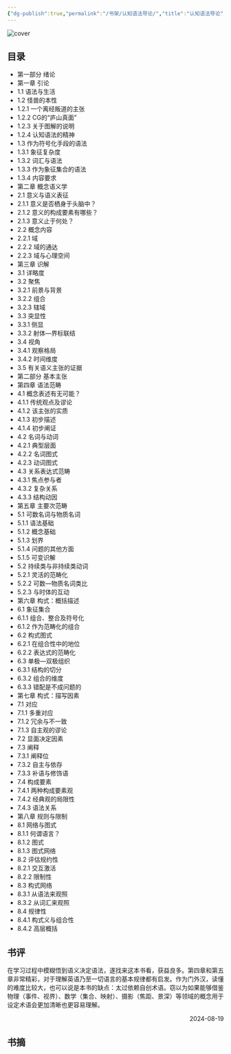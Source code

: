 ```yaml
---
{"dg-publish":true,"permalink":"/书架/认知语法导论/","title":"认知语法导论"}
---
```



![cover](https://s2.loli.net/2025/10/10/mk6n18qLf4bvrZz.png)

## 目录


  - 第一部分 绪论
  - 第一章 引论
  - 1.1 语法与生活
  - 1.2 怪兽的本性
  - 1.2.1 一个离经叛道的主张
  - 1.2.2 CG的“庐山真面”
  - 1.2.3 关于图解的说明
  - 1.2.4 认知语法的精神
  - 1.3 作为符号化手段的语法
  - 1.3.1 象征复杂度
  - 1.3.2 词汇与语法
  - 1.3.3 作为象征集合的语法
  - 1.3.4 内容要求
  - 第二章 概念语义学
  - 2.1 意义与语义表征
  - 2.1.1 意义是否栖身于头脑中？
  - 2.1.2 意义的构成要素有哪些？
  - 2.1.3 意义止于何处？
  - 2.2 概念内容
  - 2.2.1 域
  - 2.2.2 域的通达
  - 2.2.3 域与心理空间
  - 第三章 识解
  - 3.1 详略度
  - 3.2 聚焦
  - 3.2.1 前景与背景
  - 3.2.2 组合
  - 3.2.3 辖域
  - 3.3 突显性
  - 3.3.1 侧显
  - 3.3.2 射体—界标联结
  - 3.4 视角
  - 3.4.1 观察格局
  - 3.4.2 时间维度
  - 3.5 有关语义主张的证据
  - 第二部分 基本主张
  - 第四章 语法范畴
  - 4.1 概念表述有无可能？
  - 4.1.1 传统观点及谬论
  - 4.1.2 该主张的实质
  - 4.1.3 初步描述
  - 4.1.4 初步阐证
  - 4.2 名词与动词
  - 4.2.1 典型层面
  - 4.2.2 名词图式
  - 4.2.3 动词图式
  - 4.3 关系表达式范畴
  - 4.3.1 焦点参与者
  - 4.3.2 复杂关系
  - 4.3.3 结构动因
  - 第五章 主要次范畴
  - 5.1 可数名词与物质名词
  - 5.1.1 语法基础
  - 5.1.2 概念基础
  - 5.1.3 划界
  - 5.1.4 问题的其他方面
  - 5.1.5 可变识解
  - 5.2 持续类与非持续类动词
  - 5.2.1 灵活的范畴化
  - 5.2.2 可数—物质名词类比
  - 5.2.3 与时体的互动
  - 第六章 构式：概括描述
  - 6.1 象征集合
  - 6.1.1 组合、整合及符号化
  - 6.1.2 作为范畴化的组合
  - 6.2 构式图式
  - 6.2.1 在组合性中的地位
  - 6.2.2 表达式的范畴化
  - 6.3 单极—双极组织
  - 6.3.1 结构的切分
  - 6.3.2 组合的维度
  - 6.3.3 错配是不成问题的
  - 第七章 构式：描写因素
  - 7.1 对应
  - 7.1.1 多重对应
  - 7.1.2 冗余与不一致
  - 7.1.3 自主观的谬论
  - 7.2 显面决定因素
  - 7.3 阐释
  - 7.3.1 阐释位
  - 7.3.2 自主与依存
  - 7.3.3 补语与修饰语
  - 7.4 构成要素
  - 7.4.1 两种构成要素观
  - 7.4.2 经典观的局限性
  - 7.4.3 语法关系
  - 第八章 规则与限制
  - 8.1 网络与图式
  - 8.1.1 何谓语言？
  - 8.1.2 图式
  - 8.1.3 图式网络
  - 8.2 评估规约性
  - 8.2.1 交互激活
  - 8.2.2 限制性
  - 8.3 构式网络
  - 8.3.1 从语法来观照
  - 8.3.2 从词汇来观照
  - 8.4 规律性
  - 8.4.1 构式义与组合性
  - 8.4.2 高层概括

## 书评

在学习过程中模糊悟到语义决定语法，遂找来这本书看，获益良多。第四章和第五章非常精彩，对于理解英语乃至一切语言的基本规律都有启发。作为门外汉，读懂的难度比较大，也可以说是本书的缺点：太过依赖自创术语。窃以为如果能够借鉴物理（事件、视界）、数学（集合、映射）、摄影（焦距、景深）等领域的概念用于设定术语会更加清晰也更容易理解。

<p align="right">2024-08-19</p>

## 书摘